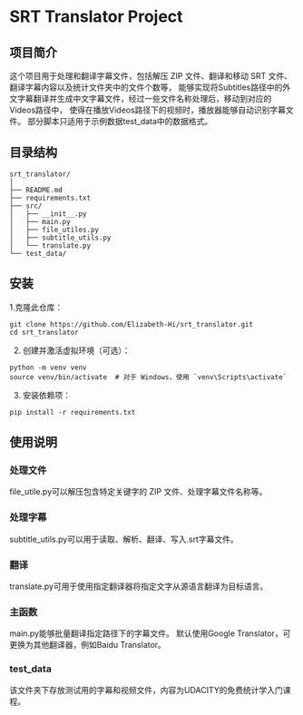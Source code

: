 # SRT Translator Project

## 项目简介

这个项目用于处理和翻译字幕文件，包括解压 ZIP 文件、翻译和移动 SRT 文件、翻译字幕内容以及统计文件夹中的文件个数等，
能够实现将Subtitles路径中的外文字幕翻译并生成中文字幕文件，经过一些文件名称处理后，移动到对应的Videos路径中，
使得在播放Videos路径下的视频时，播放器能够自动识别字幕文件。
部分脚本只适用于示例数据test_data中的数据格式。

## 目录结构

```plaintext
srt_translator/
│
├── README.md
├── requirements.txt
├── src/
│   ├── __init__.py
│   ├── main.py
│   ├── file_utiles.py
│   ├── subtitle_utils.py
│   └── translate.py
└── test_data/
```

## 安装
1.克隆此仓库：
```
git clone https://github.com/Elizabeth-Hi/srt_translator.git
cd srt_translator
```

2. 创建并激活虚拟环境（可选）：
```
python -m venv venv
source venv/bin/activate  # 对于 Windows，使用 `venv\Scripts\activate`
```

3. 安装依赖项：
```
pip install -r requirements.txt
```

## 使用说明
### 处理文件
file_utile.py可以解压包含特定关键字的 ZIP 文件、处理字幕文件名称等。

### 处理字幕
subtitle_utils.py可以用于读取、解析、翻译、写入.srt字幕文件。

### 翻译
translate.py可用于使用指定翻译器将指定文字从源语言翻译为目标语言。

### 主函数
main.py能够批量翻译指定路径下的字幕文件。
默认使用Google Translator，可更换为其他翻译器，例如Baidu Translator。

### test_data
该文件夹下存放测试用的字幕和视频文件，内容为UDACITY的免费统计学入门课程。




